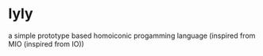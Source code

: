 lyly
====

a simple prototype based homoiconic progamming language (inspired from MIO (inspired from IO))

